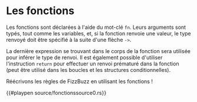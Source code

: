 # Les fonctions

Les fonctions sont déclarées à l'aide du mot-clé `fn`. Leurs arguments sont typés, tout comme les variables, et, si la fonction renvoie une valeur, le type renvoyé doit être spécifié à la suite d'une flèche `->`.

La dernière expression se trouvant dans le corps de la fonction sera utilisée pour inférer le type de renvoi. Il est également possible d'utiliser l'instruction `return` pour effectuer un renvoi prématuré dans la fonction (peut être utilisé dans les boucles et les structures conditionnelles).

Réécrivons les règles de FizzBuzz en utilisant les fonctions !

{{#playpen source/fonctionssource0.rs}}
